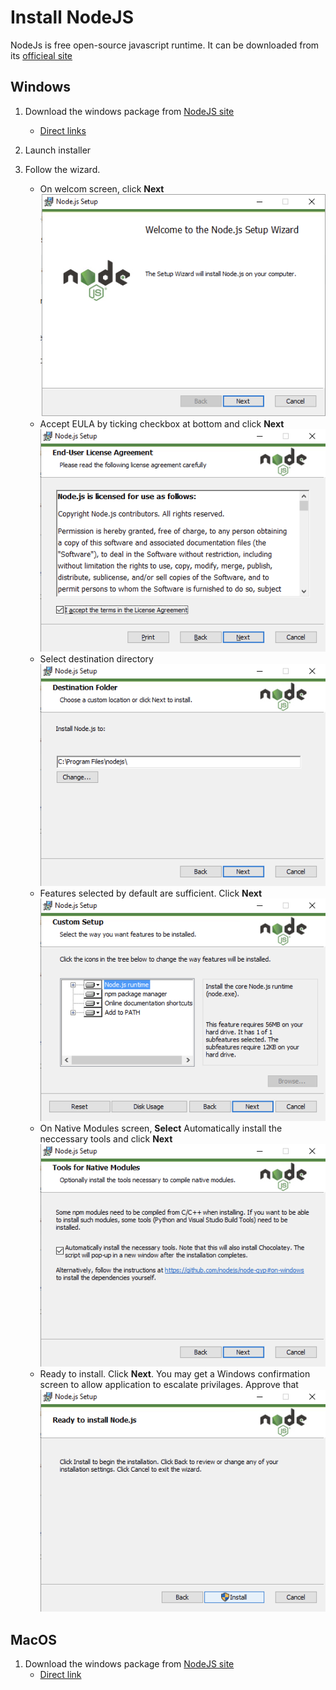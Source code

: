 # Install NodeJS

NodeJs is free open-source javascript runtime. It can be downloaded from its [officieal site](https://nodejs.org)

## Windows

1. Download the windows package from [NodeJS site](https://nodejs.org/en/download/)
    - [Direct links](https://nodejs.org/dist/v16.1.0/node-v16.1.0-x64.msi)

1. Launch installer

1. Follow the wizard.
    - On welcom screen, click **Next**
        ![Node JS Installler Welcome Screen](images/nodejs-install-welcome-screen.png)
    - Accept EULA by ticking checkbox at bottom and click **Next**
        ![EULA Agreement](images/nodejs-install-eula.png)
    - Select destination directory
        ![Destination Directory](images/nodejs-install-destination.png)
    - Features selected by default are sufficient. Click **Next**
        ![Feature Selection](images/nodejs-install-features.png)
    - On Native Modules screen, **Select** Automatically install the neccessary tools and click **Next**
        ![native tools](images/nodejs-install-native-tools.png)
    - Ready to install. Click **Next**. You may get a Windows confirmation screen to allow application to escalate privilages. Approve that
        ![ready to install](images/nodejs-install-ready.png)

## MacOS

1. Download the windows package from [NodeJS site](https://nodejs.org/en/download/)
    - [Direct link](https://nodejs.org/dist/v16.1.0/node-v16.1.0.pkg)
